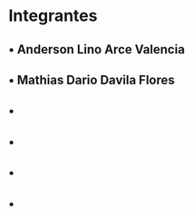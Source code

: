 # Integrantes
## • Anderson Lino Arce Valencia
## • Mathias Dario Davila Flores
## •
## •
## •
## •

